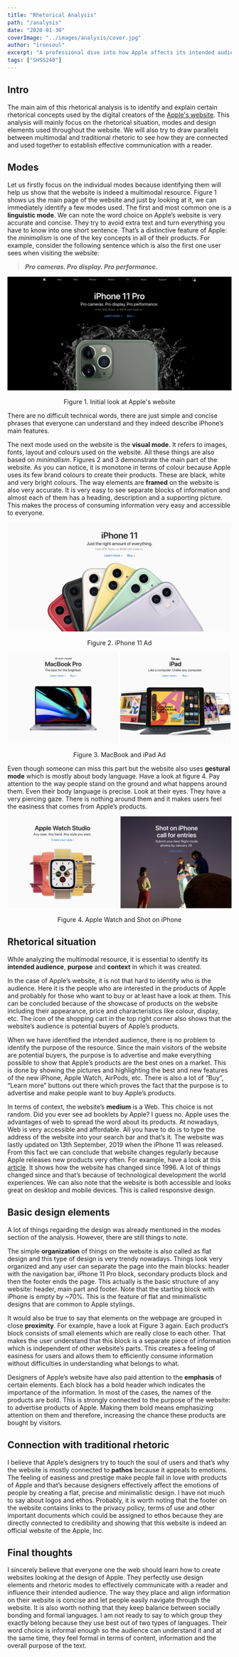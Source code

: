 ```yaml
---
title: "Rhetorical Analysis"
path: "/analysis"
date: "2020-01-30"
coverImage: "../images/analysis/cover.jpg"
author: "ironsoul"
excerpt: "A professional dive into how Apple affects its intended audience by using multhimodal rhetoric."
tags: ["SHSS240"]
---
```


## Intro

The main aim of this rhetorical analysis is to identify and explain certain rhetorical concepts used by the digital creators of the [Apple's website](https://www.apple.com/). This analysis will mainly focus on the rhetorical situation, modes and design elements used throughout the website. We will also try to draw parallels between multimodal and traditional rhetoric to see how they are connected and used together to establish effective communication with a reader.

## Modes

Let us firstly focus on the individual modes because identifying them will help us show that the website is indeed a multimodal resource. Figure 1 shows us the main page of the website and just by looking at it, we can immediately identify a few modes used. The first and most common one is a **linguistic mode**. We can note the word choice on Apple’s website is very accurate and concise. They try to avoid extra text and turn everything you have to know into one short sentence. That’s a distinctive feature of Apple: the *minimalism* is one of the key concepts in all of their products. For example, consider the following sentence which is also the first one user sees when visiting the website:

> **_Pro cameras. Pro display. Pro performance._**

![Figure 1](../images/analysis/fig1.png)

<center class="image-desc">
Figure 1. Initial look at Apple's website
</center>

There are no difficult technical words, there are just simple and concise phrases that everyone can understand and they indeed describe iPhone’s main features.

The next mode used on the website is the **visual mode**. It refers to images, fonts, layout and colours used on the website. All these things are also based on _minimalism_. Figures 2 and 3 demonstrate the main part of the website. As you can notice, it is monotone in terms of colour because Apple uses its few brand colours to create their products. These are black, white and very bright colours. The way elements are **framed** on the website is also very accurate. It is very easy to see separate blocks of information and almost each of them has a heading, description and a supporting picture. This makes the process of consuming information very easy and accessible to everyone.

![Figure 2](../images/analysis/fig3.png)

<center class="image-desc">
Figure 2. iPhone 11 Ad
</center>

![Figure 3](../images/analysis/fig2.png)

<center class="image-desc">
Figure 3. MacBook and iPad Ad
</center>

Even though someone can miss this part but the website also uses **gestural mode** which is mostly about body language. Have a look at figure 4. Pay attention to the way people stand on the ground and what happens around them. Even their body language is precise. Look at their eyes. They have a very piercing gaze. There is nothing around them and it makes users feel the easiness that comes from Apple’s products. 

![Figure 4](../images/analysis/fig4.png)

<center class="image-desc">
Figure 4. Apple Watch and Shot on iPhone
</center>

## Rhetorical situation

While analyzing the multimodal resource, it is essential to identify its **intended audience**, **purpose** and **context** in which it was created. 

In the case of Apple’s website, it is not that hard to identify who is the audience. Here it is the people who are interested in the products of Apple and probably for those who want to buy or at least have a look at them. This can be concluded because of the showcase of products on the website including their appearance, price and characteristics like colour, display, etc. The icon of the shopping cart in the top right corner also shows that the website’s audience is potential buyers of Apple’s products.

When we have identified the intended audience, there is no problem to identify the purpose of the resource. Since the main visitors of the website are potential buyers, the purpose is to advertise and make everything possible to show that Apple’s products are the best ones on a market. This is done by showing the pictures and highlighting the best and new features of the new iPhone, Apple Watch, AirPods, etc. There is also a lot of “Buy”, “Learn more” buttons out there which proves the fact that the purpose is to advertise and make people want to buy Apple’s products.

In terms of context, the website’s **medium** is a Web. This choice is not random. Did you ever see ad booklets by Apple? I guess no. Apple uses the advantages of web to spread the word about its products. At nowadays, Web is very accessible and affordable. All you have to do is to type the address of the website into your search bar and that’s it. The website was lastly updated on 13th September, 2019 when the iPhone 11 was released. From this fact we can conclude that website changes regularly because Apple releases new products very often. For example, have a look at this [article](https://www.businessinsider.com/apple-website-2012-9). It shows how the website has changed since 1996. A lot of things changed since and that’s because of technological development the world experiences. We can also note that the website is both accessible and looks great on desktop and mobile devices. This is called responsive design. 

## Basic design elements

A lot of things regarding the design was already mentioned in the modes section of the analysis. However, there are still things to note. 

The simple **organization** of things on the website is also called as flat design and this type of design is very trendy nowadays. Things look very organized and any user can separate the page into the main blocks: header with the navigation bar, iPhone 11 Pro block, secondary products block and then the footer ends the page. This actually is the basic structure of any website: header, main part and footer. Note that the starting block with iPhone is empty by ~70%. This is the feature of flat and minimalistic designs that are common to Apple stylings.

It would also be true to say that elements on the webpage are grouped in close **proximity**. For example, have a look at Figure 3 again. Each product’s block consists of small elements which are really close to each other. That makes the user understand that this block is a separate piece of information which is independent of other website’s parts. This creates a feeling of easiness for users and allows them to efficiently consume information without difficulties in understanding what belongs to what. 

Designers of Apple’s website have also paid attention to the **emphasis** of certain elements. Each block has a bold header which indicates the importance of the information. In most of the cases, the names of the products are bold. This is strongly connected to the purpose of the website: to advertise products of Apple. Making them bold means emphasizing attention on them and therefore, increasing the chance these products are bought by visitors.

## Connection with traditional rhetoric

I believe that Apple’s designers try to touch the soul of users and that’s why the website is mostly connected to **pathos** because it appeals to emotions. The feeling of easiness and prestige make people fall in love with products of Apple and that’s because designers effectively affect the emotions of people by creating a flat, precise and minimalistic design. I have not much to say about logos and ethos. Probably, it is worth noting that the footer on the website contains links to the privacy policy, terms of use and other important documents which could be assigned to ethos because they are directly connected to credibility and showing that this website is indeed an official website of the Apple, Inc.

## Final thoughts

I sincerely believe that everyone one the web should learn how to create websites looking at the design of Apple. They perfectly use design elements and rhetoric modes to effectively communicate with a reader and influence their intended audience. The way they place and align information on their website is concise and let people easily navigate through the website. It is also worth nothing that they keep balance between socially bonding and formal languages. I am not ready to say to which group they exactly belong because they use best out of two types of languages. Their word choice is informal enough so the audience can understand it and at the same time, they feel formal in terms of content, information and the overall purpose of the text.